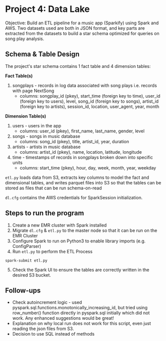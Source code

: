 # Project 4: Data Lake

Objective: Build an ETL pipeline for a music app (Sparkify) using Spark and AWS. Two datasets used are both in JSON format, and key parts are extracted from the datasets to build a star schema optimized for queries on song play analysis.

## Schema & Table Design

The project's star schema contains 1 fact table and 4 dimension tables:

**Fact Table(s)**

1. songplays - records in log data associated with song plays i.e. records with page NextSong
    * columns: songplay_id (pkey), start_time (foreign key to time), user_id (foreign key to users), level, song_id (foreign key to songs), artist_id (foreign key to artists), session_id, location, user_agent, year, month

**Dimension Table(s)**
1. users - users in the app
    * columns: user_id (pkey), first_name, last_name, gender, level
2. songs - songs in music database
    * columns: song_id (pkey), title, artist_id, year, duration
3. artists - artists in music database
    * columns: artist_id (pkey), name, location, latitude, longitude
4. time - timestamps of records in songplays broken down into specific units
    * columns: start_time (pkey), hour, day, week, month, year, weekday

`etl.py` loads data from S3, extracts key columns to model the fact and dimensional tables, and writes parquet files into S3 so that the tables can be stored as files that can be run schema-on-read

`dl.cfg` contains the AWS credentials for SparkSession initialization.

## Steps to run the program

1. Create a new EMR cluster with Spark installed
2. Migrate `dl.cfg` & `etl.py` to the master node so that it can be run on the EMR Cluster
3. Configure Spark to run on Python3 to enable library imports (e.g. ConfigParser)
4. Run `etl.py` to perform the ETL Process 
```
spark-submit etl.py
```
5. Check the Spark UI to ensure the tables are correctly written in the desired S3 bucket.

## Follow-ups

* Check autoincrement logic - used pyspark.sql.functions.monotonically_increasing_id, but tried using row_number() function directly in pyspark.sql initially which did not work. Any enhanced suggestions would be great!
* Explanation on why local run does not work for this script, even just reading the json files from S3.
* Decision to use SQL instead of methods
